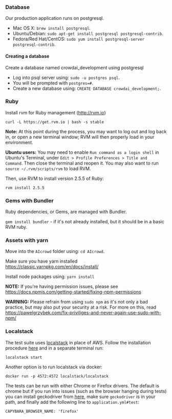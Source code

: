 ### Database

Our production application runs on postgresql.

* Mac OS X: `brew install postgresql`.
* Ubuntu/Debian: `sudo apt-get install postgresql postgresql-contrib`.
* Fedora/Red Hat/CentOS: `sudo yum install postgresql-server postgresql-contrib`.

#### Creating a database

Create a database named crowdai_development using postgresql

* Log into psql server using: `sudo -u postgres psql`.
* You will be prompted with `postgres=#`.
* Create a new database using: `CREATE DATABASE crowdai_development;`.

### Ruby

Install rvm for Ruby management (http://rvm.io)

`curl -L https://get.rvm.io | bash -s stable`

**Note:** At this point during the process, you may want to log out and log back in, or open a new terminal window; RVM will then properly load in your environment.

**Ubuntu users:** You may need to enable `Run command as a login shell` in Ubuntu's Terminal, under `Edit > Profile Preferences > Title and Command`. Then close the terminal and reopen it. You may also want to run `source ~/.rvm/scripts/rvm` to load RVM.

Then, use RVM to install version 2.5.5 of Ruby:

`rvm install 2.5.5`


### Gems with Bundler

Ruby dependencies, or Gems, are managed with Bundler. 

`gem install bundler` - if it's not already installed, but it should be in a basic RVM ruby. 


### Assets with yarn

Move into the `AIcrowd` folder using: `cd AIcrowd`.

Make sure you have yarn installed https://classic.yarnpkg.com/en/docs/install/

Install node packages using: `yarn install`

**NOTE:** If you're having permission issues, please see https://docs.npmjs.com/getting-started/fixing-npm-permissions

**WARNING:** Please refrain from using `sudo npm` as it's not only a bad practice, but may also put your security at a risk. For more on this, read https://pawelgrzybek.com/fix-priviliges-and-never-again-use-sudo-with-npm/

### Localstack

The test suite uses [localstack](https://github.com/localstack/localstack) in place of AWS.  Follow the installation procedure [here](https://github.com/localstack/localstack#installing) and in a separate terminal run:
```
localstack start
```

Another option is to run localstack via docker:

```
docker run -p 4572:4572 localstack/localstack
```

The tests can be run with either Chrome or Firefox drivers.  The default is chrome but if you run into issues (such as the browser hanging during tests) you can install geckodriver from [here](https://github.com/mozilla/geckodriver/releases), make sure `geckodriver` is in your path, and finally add the following line to `application.yml#test`:
```
CAPYBARA_BROWSER_NAME: 'firefox'
```
